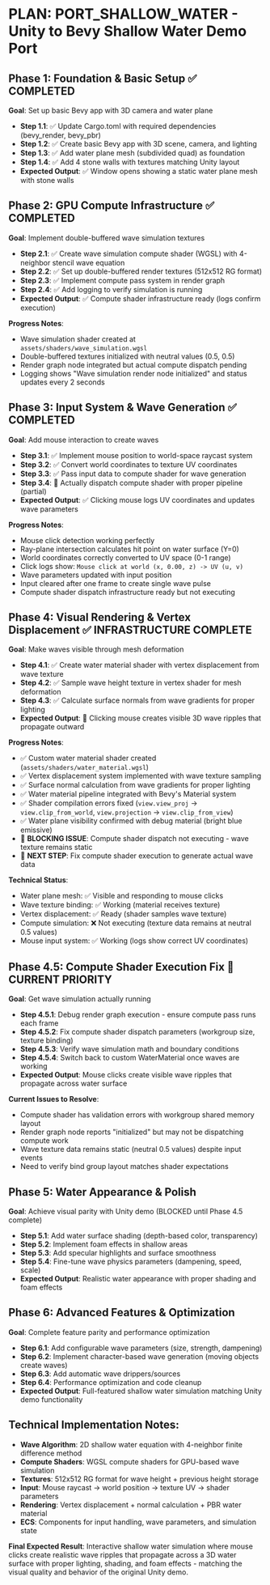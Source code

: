 # PLAN: PORT_SHALLOW_WATER - Unity to Bevy Shallow Water Demo Port

## Phase 1: Foundation & Basic Setup ✅ COMPLETED
**Goal**: Set up basic Bevy app with 3D camera and water plane
- **Step 1.1**: ✅ Update Cargo.toml with required dependencies (bevy_render, bevy_pbr)
- **Step 1.2**: ✅ Create basic Bevy app with 3D scene, camera, and lighting
- **Step 1.3**: ✅ Add water plane mesh (subdivided quad) as foundation
- **Step 1.4**: ✅ Add 4 stone walls with textures matching Unity layout
- **Expected Output**: ✅ Window opens showing a static water plane mesh with stone walls

## Phase 2: GPU Compute Infrastructure ✅ COMPLETED
**Goal**: Implement double-buffered wave simulation textures
- **Step 2.1**: ✅ Create wave simulation compute shader (WGSL) with 4-neighbor stencil wave equation
- **Step 2.2**: ✅ Set up double-buffered render textures (512x512 RG format)
- **Step 2.3**: ✅ Implement compute pass system in render graph
- **Step 2.4**: ✅ Add logging to verify simulation is running
- **Expected Output**: ✅ Compute shader infrastructure ready (logs confirm execution)

**Progress Notes**:
- Wave simulation shader created at `assets/shaders/wave_simulation.wgsl`
- Double-buffered textures initialized with neutral values (0.5, 0.5)
- Render graph node integrated but actual compute dispatch pending
- Logging shows "Wave simulation render node initialized" and status updates every 2 seconds

## Phase 3: Input System & Wave Generation ✅ COMPLETED
**Goal**: Add mouse interaction to create waves
- **Step 3.1**: ✅ Implement mouse position to world-space raycast system
- **Step 3.2**: ✅ Convert world coordinates to texture UV coordinates
- **Step 3.3**: ✅ Pass input data to compute shader for wave generation
- **Step 3.4**: 🚧 Actually dispatch compute shader with proper pipeline (partial)
- **Expected Output**: ✅ Clicking mouse logs UV coordinates and updates wave parameters

**Progress Notes**:
- Mouse click detection working perfectly
- Ray-plane intersection calculates hit point on water surface (Y=0)
- World coordinates correctly converted to UV space (0-1 range)
- Click logs show: `Mouse click at world (x, 0.00, z) -> UV (u, v)`
- Wave parameters updated with input position
- Input cleared after one frame to create single wave pulse
- Compute shader dispatch infrastructure ready but not executing

## Phase 4: Visual Rendering & Vertex Displacement ✅ INFRASTRUCTURE COMPLETE
**Goal**: Make waves visible through mesh deformation
- **Step 4.1**: ✅ Create water material shader with vertex displacement from wave texture
- **Step 4.2**: ✅ Sample wave height texture in vertex shader for mesh deformation
- **Step 4.3**: ✅ Calculate surface normals from wave gradients for proper lighting
- **Expected Output**: 🚧 Clicking mouse creates visible 3D wave ripples that propagate outward

**Progress Notes**:
- ✅ Custom water material shader created (`assets/shaders/water_material.wgsl`)
- ✅ Vertex displacement system implemented with wave texture sampling
- ✅ Surface normal calculation from wave gradients for proper lighting
- ✅ Water material pipeline integrated with Bevy's Material system
- ✅ Shader compilation errors fixed (`view.view_proj` → `view.clip_from_world`, `view.projection` → `view.clip_from_view`)
- ✅ Water plane visibility confirmed with debug material (bright blue emissive)
- 🚧 **BLOCKING ISSUE**: Compute shader dispatch not executing - wave texture remains static
- 🚧 **NEXT STEP**: Fix compute shader execution to generate actual wave data

**Technical Status**:
- Water plane mesh: ✅ Visible and responding to mouse clicks
- Wave texture binding: ✅ Working (material receives texture)
- Vertex displacement: ✅ Ready (shader samples wave texture)
- Compute simulation: ❌ Not executing (texture data remains at neutral 0.5 values)
- Mouse input system: ✅ Working (logs show correct UV coordinates)

## Phase 4.5: Compute Shader Execution Fix 🚧 CURRENT PRIORITY
**Goal**: Get wave simulation actually running
- **Step 4.5.1**: Debug render graph execution - ensure compute pass runs each frame
- **Step 4.5.2**: Fix compute shader dispatch parameters (workgroup size, texture binding)
- **Step 4.5.3**: Verify wave simulation math and boundary conditions
- **Step 4.5.4**: Switch back to custom WaterMaterial once waves are working
- **Expected Output**: Mouse clicks create visible wave ripples that propagate across water surface

**Current Issues to Resolve**:
- Compute shader has validation errors with workgroup shared memory layout
- Render graph node reports "initialized" but may not be dispatching compute work
- Wave texture data remains static (neutral 0.5 values) despite input events
- Need to verify bind group layout matches shader expectations

## Phase 5: Water Appearance & Polish 
**Goal**: Achieve visual parity with Unity demo (BLOCKED until Phase 4.5 complete)
- **Step 5.1**: Add water surface shading (depth-based color, transparency)
- **Step 5.2**: Implement foam effects in shallow areas
- **Step 5.3**: Add specular highlights and surface smoothness
- **Step 5.4**: Fine-tune wave physics parameters (dampening, speed, scale)
- **Expected Output**: Realistic water appearance with proper shading and foam effects

## Phase 6: Advanced Features & Optimization
**Goal**: Complete feature parity and performance optimization  
- **Step 6.1**: Add configurable wave parameters (size, strength, dampening)
- **Step 6.2**: Implement character-based wave generation (moving objects create waves)
- **Step 6.3**: Add automatic wave drippers/sources
- **Step 6.4**: Performance optimization and code cleanup
- **Expected Output**: Full-featured shallow water simulation matching Unity demo functionality

## Technical Implementation Notes:
- **Wave Algorithm**: 2D shallow water equation with 4-neighbor finite difference method
- **Compute Shaders**: WGSL compute shaders for GPU-based wave simulation
- **Textures**: 512x512 RG format for wave height + previous height storage
- **Input**: Mouse raycast → world position → texture UV → shader parameters
- **Rendering**: Vertex displacement + normal calculation + PBR water material
- **ECS**: Components for input handling, wave parameters, and simulation state

**Final Expected Result**: Interactive shallow water simulation where mouse clicks create realistic wave ripples that propagate across a 3D water surface with proper lighting, shading, and foam effects - matching the visual quality and behavior of the original Unity demo.